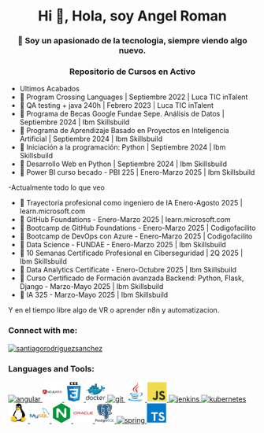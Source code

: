 <h1 align="center">Hi 👋, Hola, soy Angel Roman</h1>
<h3 align="center">🌱 Soy un apasionado de la tecnologia, siempre viendo algo nuevo.</h3>
<h3 align="center">Repositorio de Cursos en Activo</h3>

- Ultimos Acabados
- 🌱 Program Crossing Languages | Septiembre 2022 | Luca TIC inTalent
- 🌱 QA testing + java 240h | Febrero 2023 | Luca TIC inTalent
- 🌱 Programa de Becas Google Fundae Sepe. Análisis de Datos | Septiembre 2024 | Ibm Skillsbuild
- 🌱 Programa de Aprendizaje Basado en Proyectos en Inteligencia Artificial | Septiembre 2024 | Ibm Skillsbuild
- 🌱 Iniciación a la programación: Python | Septiembre 2024 | Ibm Skillsbuild
- 🌱 Desarrollo Web en Python | Septiembre 2024 | Ibm Skillsbuild
- 🌱 Power BI curso becado - PBI 225 | Enero-Marzo 2025 | Ibm Skillsbuild

-Actualmente todo lo que veo 
- 🌱 Trayectoria profesional como ingeniero de IA Enero-Agosto 2025 | learn.microsoft.com
- 🌱 GitHub Foundations - Enero-Marzo 2025 | learn.microsoft.com
- 🌱 Bootcamp de GitHub Foundations - Enero-Marzo 2025 | Codigofacilito
- 🌱 Bootcamp de DevOps con Azure - Enero-Marzo 2025 | Codigofacilito
- 🌱 Data Science - FUNDAE - Enero-Marzo 2025 | Ibm Skillsbuild
- 🌱 10 Semanas Certificado Profesional en Ciberseguridad | 2Q 2025 | Ibm Skillsbuild
- 🌱 Data Analytics Certificate - Enero-Octubre 2025 | Ibm Skillsbuild
- 🌱 Curso Certificado de Formación avanzada Backend: Python, Flask, Django - Marzo-Mayo 2025 | Ibm Skillsbuild
- 🌱 IA 325 - Marzo-Mayo 2025 | Ibm Skillsbuild

Y en el tiempo libre algo de VR o aprender n8n y automatizacion.

<h3 align="left">Connect with me:</h3>
<p align="left">
<a href="https://www.linkedin.com/in/angel-roman-861583139/" target="blank"><img align="center" src="https://raw.githubusercontent.com/rahuldkjain/github-profile-readme-generator/master/src/images/icons/Social/linked-in-alt.svg" alt="santiagorodriguezsanchez" height="30" width="40" /></a>
</p>

<h3 align="left">Languages and Tools:</h3>
<p align="left"> <a href="https://angular.io" target="_blank" rel="noreferrer"> <img src="https://angular.io/assets/images/logos/angular/angular.svg" alt="angular" width="40" height="40"/> </a> <a href="https://angular.io" target="_blank" rel="noreferrer"> <img src="https://raw.githubusercontent.com/devicons/devicon/master/icons/angularjs/angularjs-original-wordmark.svg" alt="angularjs" width="40" height="40"/> </a> <a href="https://www.w3schools.com/css/" target="_blank" rel="noreferrer"> <img src="https://raw.githubusercontent.com/devicons/devicon/master/icons/css3/css3-original-wordmark.svg" alt="css3" width="40" height="40"/> </a> <a href="https://www.docker.com/" target="_blank" rel="noreferrer"> <img src="https://raw.githubusercontent.com/devicons/devicon/master/icons/docker/docker-original-wordmark.svg" alt="docker" width="40" height="40"/> </a> <a href="https://git-scm.com/" target="_blank" rel="noreferrer"> <img src="https://www.vectorlogo.zone/logos/git-scm/git-scm-icon.svg" alt="git" width="40" height="40"/> </a> <a href="https://www.java.com" target="_blank" rel="noreferrer"> <img src="https://raw.githubusercontent.com/devicons/devicon/master/icons/java/java-original.svg" alt="java" width="40" height="40"/> </a> <a href="https://developer.mozilla.org/en-US/docs/Web/JavaScript" target="_blank" rel="noreferrer"> <img src="https://raw.githubusercontent.com/devicons/devicon/master/icons/javascript/javascript-original.svg" alt="javascript" width="40" height="40"/> </a> <a href="https://www.jenkins.io" target="_blank" rel="noreferrer"> <img src="https://www.vectorlogo.zone/logos/jenkins/jenkins-icon.svg" alt="jenkins" width="40" height="40"/> </a> <a href="https://kubernetes.io" target="_blank" rel="noreferrer"> <img src="https://www.vectorlogo.zone/logos/kubernetes/kubernetes-icon.svg" alt="kubernetes" width="40" height="40"/> </a> <a href="https://www.linux.org/" target="_blank" rel="noreferrer"> <img src="https://raw.githubusercontent.com/devicons/devicon/master/icons/linux/linux-original.svg" alt="linux" width="40" height="40"/> </a> <a href="https://www.mysql.com/" target="_blank" rel="noreferrer"> <img src="https://raw.githubusercontent.com/devicons/devicon/master/icons/mysql/mysql-original-wordmark.svg" alt="mysql" width="40" height="40"/> </a> <a href="https://www.nginx.com" target="_blank" rel="noreferrer"> <img src="https://raw.githubusercontent.com/devicons/devicon/master/icons/nginx/nginx-original.svg" alt="nginx" width="40" height="40"/> </a> <a href="https://www.oracle.com/" target="_blank" rel="noreferrer"> <img src="https://raw.githubusercontent.com/devicons/devicon/master/icons/oracle/oracle-original.svg" alt="oracle" width="40" height="40"/> </a> <a href="https://www.postgresql.org" target="_blank" rel="noreferrer"> <img src="https://raw.githubusercontent.com/devicons/devicon/master/icons/postgresql/postgresql-original-wordmark.svg" alt="postgresql" width="40" height="40"/> </a> <a href="https://spring.io/" target="_blank" rel="noreferrer"> <img src="https://www.vectorlogo.zone/logos/springio/springio-icon.svg" alt="spring" width="40" height="40"/> </a> <a href="https://www.typescriptlang.org/" target="_blank" rel="noreferrer"> <img src="https://raw.githubusercontent.com/devicons/devicon/master/icons/typescript/typescript-original.svg" alt="typescript" width="40" height="40"/> </a> </p>

